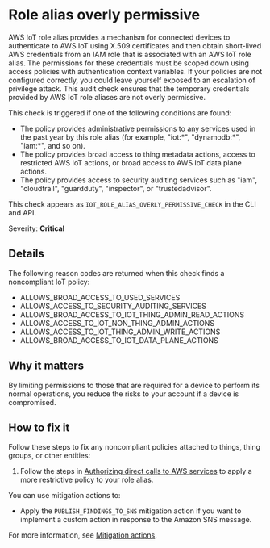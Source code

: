 # Role alias overly permissive<a name="audit-chk-iot-role-alias-permissive"></a>

AWS IoT role alias provides a mechanism for connected devices to authenticate to AWS IoT using X\.509 certificates and then obtain short\-lived AWS credentials from an IAM role that is associated with an AWS IoT role alias\. The permissions for these credentials must be scoped down using access policies with authentication context variables\. If your policies are not configured correctly, you could leave yourself exposed to an escalation of privilege attack\. This audit check ensures that the temporary credentials provided by AWS IoT role aliases are not overly permissive\. 

This check is triggered if one of the following conditions are found:
+ The policy provides administrative permissions to any services used in the past year by this role alias \(for example, "iot:\*", "dynamodb:\*", "iam:\*", and so on\)\.
+ The policy provides broad access to thing metadata actions, access to restricted AWS IoT actions, or broad access to AWS IoT data plane actions\.
+ The policy provides access to security auditing services such as "iam", "cloudtrail", "guardduty", "inspector", or "trustedadvisor"\.

This check appears as `IOT_ROLE_ALIAS_OVERLY_PERMISSIVE_CHECK` in the CLI and API\.

Severity: **Critical**

## Details<a name="audit-chk-iot-role-alias-permissive-details"></a>

The following reason codes are returned when this check finds a noncompliant IoT policy:
+ ALLOWS\_BROAD\_ACCESS\_TO\_USED\_SERVICES
+ ALLOWS\_ACCESS\_TO\_SECURITY\_AUDITING\_SERVICES
+ ALLOWS\_BROAD\_ACCESS\_TO\_IOT\_THING\_ADMIN\_READ\_ACTIONS
+ ALLOWS\_ACCESS\_TO\_IOT\_NON\_THING\_ADMIN\_ACTIONS
+ ALLOWS\_ACCESS\_TO\_IOT\_THING\_ADMIN\_WRITE\_ACTIONS
+ ALLOWS\_BROAD\_ACCESS\_TO\_IOT\_DATA\_PLANE\_ACTIONS

## Why it matters<a name="audit-chk-iot-role-alias-permissive-why-it-matters"></a>

By limiting permissions to those that are required for a device to perform its normal operations, you reduce the risks to your account if a device is compromised\.

## How to fix it<a name="audit-chk-iot-role-alias-permissive-how-to-fix"></a>

Follow these steps to fix any noncompliant policies attached to things, thing groups, or other entities:

1. Follow the steps in [Authorizing direct calls to AWS services](authorizing-direct-aws.md) to apply a more restrictive policy to your role alias\.

You can use mitigation actions to:
+ Apply the `PUBLISH_FINDINGS_TO_SNS` mitigation action if you want to implement a custom action in response to the Amazon SNS message\. 

For more information, see [Mitigation actions](dd-mitigation-actions.md)\. 